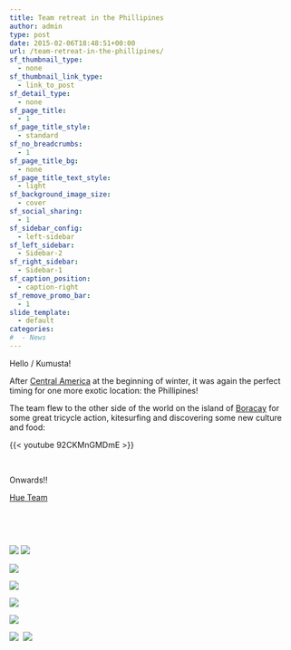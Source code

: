 ```yaml
---
title: Team retreat in the Phillipines
author: admin
type: post
date: 2015-02-06T18:48:51+00:00
url: /team-retreat-in-the-phillipines/
sf_thumbnail_type:
  - none
sf_thumbnail_link_type:
  - link_to_post
sf_detail_type:
  - none
sf_page_title:
  - 1
sf_page_title_style:
  - standard
sf_no_breadcrumbs:
  - 1
sf_page_title_bg:
  - none
sf_page_title_text_style:
  - light
sf_background_image_size:
  - cover
sf_social_sharing:
  - 1
sf_sidebar_config:
  - left-sidebar
sf_left_sidebar:
  - Sidebar-2
sf_right_sidebar:
  - Sidebar-1
sf_caption_position:
  - caption-right
sf_remove_promo_bar:
  - 1
slide_template:
  - default
categories:
#  - News
---
```


Hello / Kumusta!

After <a href="https://gethue.com/team-retreat-in-nicaragua-and-belize/" target="_blank" rel="noopener noreferrer">Central America</a> at the beginning of winter, it was again the perfect timing for one more exotic location: the Phillipines!

The team flew to the other side of the world on the island of <a href="https://www.google.com/search?q=boracay&rct=j" target="_blank" rel="noopener noreferrer">Boracay</a> for some great tricycle action, kitesurfing and discovering some new culture and food:

{{< youtube 92CKMnGMDmE >}}

&nbsp;

Onwards!!

[Hue Team][1]

&nbsp;

&nbsp;

<img src="https://cdn.gethue.com/uploads/2015/02/2015-01-30-11.19.41-1024x768.jpg"  />

<img src="https://cdn.gethue.com/uploads/2015/02/2015-01-28-17.18.08-768x1024.jpg"  />

[<img src="https://cdn.gethue.com/uploads/2015/02/2015-01-30-22.22.55-1024x768.jpg"  />][2]

[<img src="https://cdn.gethue.com/uploads/2015/02/2015-01-26-12.33.39-1024x768.jpg"  />][2]

<img src="https://cdn.gethue.com/uploads/2015/02/2015-01-25-14.09.08-1024x768.jpg"  />

[<img src="https://cdn.gethue.com/uploads/2015/02/2015-01-26-18.03.32-1024x768.jpg"  />][3]

[<img src="https://cdn.gethue.com/uploads/2015/02/2015-01-28-17.17.12-768x1024.jpg"  />][4]  [<img src="https://cdn.gethue.com/uploads/2015/02/2015-01-28-17.52.28-1024x768.jpg"  />][5]

[1]: https://twitter.com/gethue
[2]: https://cdn.gethue.com/uploads/2015/02/2015-01-26-12.33.39.jpg
[3]: https://cdn.gethue.com/uploads/2015/02/2015-01-26-18.03.32.jpg
[4]: https://cdn.gethue.com/uploads/2015/02/2015-01-28-17.17.12.jpg
[5]: https://cdn.gethue.com/uploads/2015/02/2015-01-28-17.52.28.jpg
